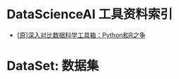 # DataScienceAI 工具资料索引
- [[原]深入对比数据科学工具箱：Python和R之争](https://zhuanlan.zhihu.com/p/20885818)

# DataSet: 数据集